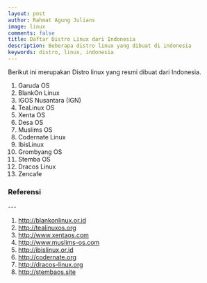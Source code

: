 ```yaml
---
layout: post
author: Rahmat Agung Julians
image: linux
comments: false
title: Daftar Distro Linux dari Indonesia
description: Beberapa distro linux yang dibuat di indonesia
keywords: distro, linux, indonesia
---
```


Berikut ini merupakan Distro linux yang resmi dibuat dari Indonesia.

1. Garuda OS
2. BlankOn Linux
3. IGOS Nusantara (IGN)
4. TeaLinux OS
5. Xenta OS
6. Desa OS
7. Muslims OS
8. Codernate Linux
9. IbisLinux
10. Grombyang OS
11. Stemba OS
12. Dracos Linux
13. Zencafe

<h3 class="title-referensi"><b>Referensi</b></h3> 
--- 
<ol class="referensi">
    <li>
        <a href="http://blankonlinux.or.id">http://blankonlinux.or.id</a>
    </li>
    <li>
        <a href="http://tealinuxos.org">http://tealinuxos.org</a>
    </li>
    <li>
        <a href="http://www.xentaos.com">http://www.xentaos.com</a>
    </li>
    <li>
        <a href="http://www.muslims-os.com">http://www.muslims-os.com</a>
    </li>
    <li>
        <a href="http://ibislinux.or.id">http://ibislinux.or.id</a>
    </li>
    <li>
        <a href="http://codernate.org">http://codernate.org</a>
    </li>
    <li>
        <a href="http://dracos-linux.org">http://dracos-linux.org</a>
    </li>
    <li>
        <a href="http://stembaos.site">http://stembaos.site</a>
    </li>
</ol>
